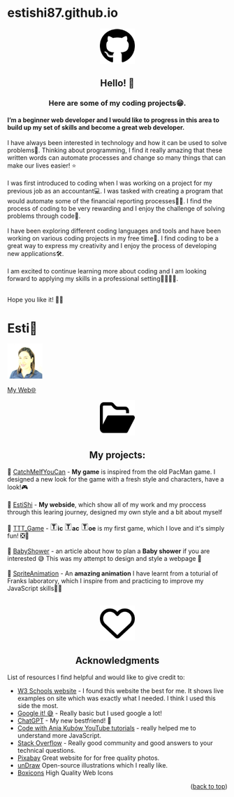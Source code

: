 <a name="readme-top"></a>
# estishi87.github.io 
<!-- GITHUB ICON -->
<div align="center">
  <a href="https://estishi87.github.io/EstiShi/" {:target="_blank" rel="noopener"}>
    <img src="images/github.svg" alt="Logo" width="80" height="80">
  </a>






## Hello! 👋<br >
  ### Here are some of my coding projects😁. <br ></div>
#### I’m a beginner web developer and I would like to progress in this area to build up my set of skills and become a great web developer.<br > 
I have always been interested in technology and how it can be used to solve problems💫. Thinking about programming, I find it really amazing that these written words can automate processes and change so many things that can make our lives easier! ⭐<br ><br >
I was first introduced to coding when I was working on a project for my previous job as an accountant💻. I was tasked with creating a program that would automate some of the financial reporting processes🕵️‍♀️. I find the process of coding to be very rewarding and I enjoy the challenge of solving problems through code🔀.<br ><br >
I have been exploring different coding languages and tools and have been working on various coding projects in my free time🧐. I find coding to be a great way to express my creativity and I enjoy the process of developing new applications🛠️.<br ><br >
I am excited to continue learning more about coding and I am looking forward to applying my skills in a professional setting🏅🥉🥈🥇.<br ><br >

Hope you like it! 🙌🏻

# Esti🎀<br />
<!-- PIC OF ME --> <div align="left">
  <a href="https://estishi87.github.io/EstiShi/">
    <img src="images/Esti.jpeg" alt="Logo" width="80" height="80">
  </a> <br >
  
[My Web🌐](https://estishi87.github.io/EstiShi/)
<br >
<!-- FOLDER ICON --> <div align="center">
  <a href="https://estishi87.github.io/EstiShi/">
    <img src="images/folder-open.svg" alt="Logo" width="80" height="80">
  </a> <br >
  
## My projects:<br ></div>

📂 [CatchMeIfYouCan](https://estishi87.github.io/CatchMeIfYouCan/) - **My game** is inspired from the old PacMan game. I designed a new look for the game with a fresh style and characters, have a look!🎮<br ><br >
📂 [EstiShi](https://estishi87.github.io/EstiShi/) - **My webside**, which show all of my work and my proccess through this learing journey, designed my own style and a bit about myself <br ><br >
📂 [TTT_Game](https://estishi87.github.io/TTT_Game/) - <img src="images/letter-t.png" alt="Logo" width="17" height="17">**ic** <img src="images/letter-t.png" alt="Logo" width="17" height="17">**ac** <img src="images/letter-t.png" alt="Logo" width="17" height="17">**oe** is my first game, which I love and it's simply fun! ❎🔴 <br ><br >
📂 [BabyShower](https://estishi87.github.io/BabyShower/) - an article about how to plan a **Baby shower** if you are interested 😅
This was my attempt to design and style a webpage 🎨<br ><br >
📂 [SpriteAnimation](https://estishi87.github.io/SpriteAnimation/) - An **amazing animation** I have learnt from a toturial of Franks laboratory, which I inspire from and practicing to improve my JavaScript skills👩‍💻<br ><br >


<!-- HEART ICON --> <div align="center">
  <a href="https://estishi87.github.io/EstiShi/">
    <img src="images/heart.svg" alt="Logo" width="80" height="80">
  </a>

  <!-- ACKNOWLEDGMENTS --> 
##  Acknowledgments </div>

 List of resources I find helpful and would like to give credit to:
  
* [W3 Schools website](https://www.w3schools.com/) - I found this website the best for me. It shows live examples on site which was exactly what I needed. I think I used this side the most.
* [Google it! 😅](https://www.google.co.il/) - Really basic but I used google a lot!
* [ChatGPT](https://chatgpt.ai/) - My new bestfriend! 👭
* [Code with Ania Kubów YouTube tutorials](https://www.youtube.com/@AniaKubow) - really helped me to understand more JavaScript.
* [Stack Overflow](https://stackoverflow.com/) - Really good community and good answers to your technical questions.
* [Pixabay](https://pixabay.com/) Great website for for free quality photos.
* [unDraw](https://undraw.co/search) Open-source illustrations which I really like.
* [Boxicons](https://boxicons.com/?query=) High Quality Web Icons <br />

<p align="right">(<a href="#readme-top">back to top</a>)</p>


